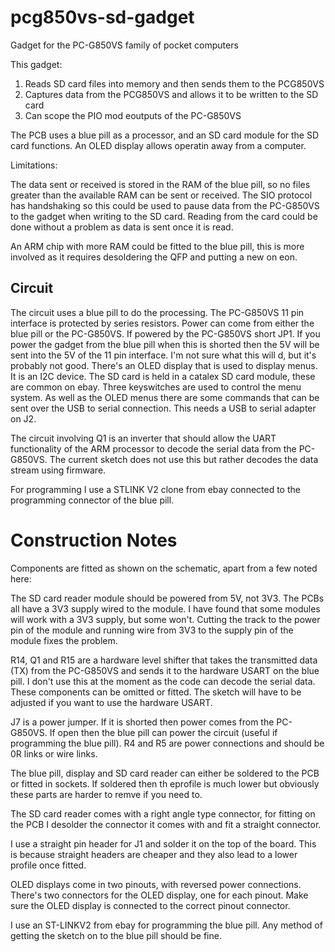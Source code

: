 # pcg850vs-sd-gadget
Gadget for the PC-G850VS family of pocket computers

This gadget:

1. Reads SD card files into memory and then sends them to the PCG850VS
2. Captures data from the PCG850VS and allows it to be written to the SD card
3. Can scope the PIO mod eoutputs of the PC-G850VS

The PCB uses a blue pill as a processor, and an SD card module for the SD card functions. An OLED display allows operatin away from a computer.

Limitations:

The data sent or received is stored in the RAM of the blue pill, so no files greater than the available RAM can be sent or received. 
The SIO protocol has handshaking so this could be used to pause data from the PC-G850VS to the gadget when writing to the SD card. Reading from the card 
could be done without a problem as data is sent once it is read.

An ARM chip with more RAM could be fitted to the blue pill, this is more involved as it requires desoldering the QFP and putting a new on eon.

Circuit
-------

The circuit uses a blue pill to do the processing. The PC-G850VS 11 pin interface is protected by series resistors. Power can come from either the blue pill or the PC-G850VS. If powered by the PC-G850VS short JP1. If you power the gadget from the blue pill when this is shorted then the 5V will be sent into the 5V of the 11 pin interface. I'm not sure what this will d, but it's probably not good.
There's an OLED display that is used to display menus. It is an I2C device. The SD card is held in a catalex SD card module, these are common on ebay.
Three keyswitches are used to control the menu system. As well as the OLED menus there are some commands that can be sent over the USB to serial connection. This needs a USB to serial adapter on J2.

The circuit involving Q1 is an inverter that should allow the UART functionality of the ARM processor to decode the serial data from the PC-G850VS. The current sketch does not use this but rather decodes the data stream using firmware.

For programming I use a STLINK V2 clone from ebay connected to the programming connector of the blue pill.

Construction Notes
==================

Components are fitted as shown on the schematic, apart from a few noted here:

The SD card reader module should be powered from 5V, not 3V3. The PCBs all have a 3V3 supply wired to the module. I have found that some modules will work with a 3V3 supply, but some won't. Cutting the track to the power pin of the module and running  wire from 3V3 to the supply pin of the module fixes the problem.

R14, Q1 and R15 are a hardware level shifter that takes the transmitted data (TX) from the PC-G850VS and sends it to the hardware USART on the blue pill. I don't use this at the moment as the code can decode the serial data. These components can be omitted or fitted. The sketch will have to be adjusted if you want to use the hardware USART.

J7 is a power jumper. If it is shorted then power comes from the PC-G850VS. If open then the blue pill can power the circuit (useful if programming the blue pill).
R4 and R5 are power connections and should be 0R links or wire links.

The blue pill, display and SD card reader can either be soldered to the PCB or fitted in sockets. If soldered then th eprofile is much lower but obviously these parts are harder to remve if you need to.

The SD card reader comes with a right angle type connector, for fitting on the PCB I desolder the connector it comes with and fit a straight connector.

I use a straight pin header for J1 and solder it on the top of the board. This is because straight headers are cheaper and they also lead to a lower profile once fitted.

OLED displays come in two pinouts, with reversed power connections. There's two connectors for the OLED display, one for each pinout. Make sure the OLED display is connected to the correct pinout connector.

I use an ST-LINKV2 from ebay for programming the blue pill. Any method of getting the sketch on to the blue pill should be fine.

